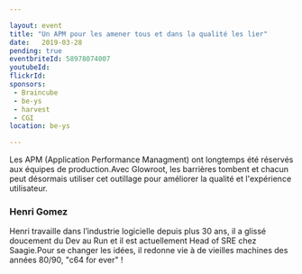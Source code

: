```yaml
---

layout: event
title: "Un APM pour les amener tous et dans la qualité les lier"
date:   2019-03-28
pending: true
eventbriteId: 58978074007
youtubeId: 
flickrId:
sponsors:
 - Braincube
 - be-ys
 - harvest
 - CGI
location: be-ys

---
```


Les APM (Application Performance Managment) ont longtemps été réservés aux équipes de production.Avec Glowroot, les barrières tombent et chacun peut désormais utiliser cet outillage pour améliorer la qualité et l'expérience utilisateur.

### Henri Gomez
Henri travaille dans l’industrie logicielle depuis plus 30 ans, il a glissé doucement du Dev au Run et il est actuellement Head of SRE chez Saagie.Pour se changer les idées, il redonne vie à de vieilles machines des années 80/90, "c64 for ever" ! 

